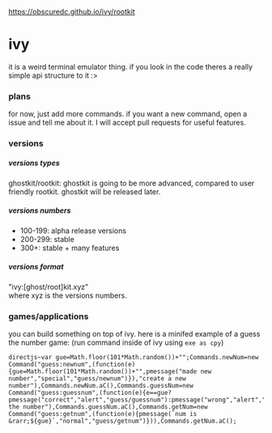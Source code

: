 https://obscuredc.github.io/ivy/rootkit
# ivy
it is a weird terminal emulator thing. if you look in the code theres a really simple api structure to it :>

### plans
for now, just add more commands. if you want a new command, open a issue and tell me about it.
I will accept pull requests for useful features.

### versions
##### versions types
ghostkit/rootkit: ghostkit is going to be more advanced, compared to user friendly rootkit. ghostkit will be released later.
##### versions numbers
* 100-199: alpha release versions
* 200-299: stable
* 300+: stable + many features
##### versions format
"ivy:\[ghost/root\]kit.xyz"
<br>where xyz is the versions numbers.

### games/applications
you can build something on top of ivy. here is a minifed example of a guess the number game: (run command inside of ivy using `exe as cpy`)
```
directjs~var gue=Math.floor(101*Math.random())+"";Commands.newNum=new Command("guess:newnum",(function(e){gue=Math.floor(101*Math.random())+"",pmessage("made new number","special","guess/newnum")}),"create a new number"),Commands.newNum.aC(),Commands.guessNum=new Command("guess:guessnum",(function(e){e==gue?pmessage("correct","alert","guess/guessnum"):pmessage("wrong","alert","guess/guessnum")}),"guess the number"),Commands.guessNum.aC(),Commands.getNum=new Command("guess:getnum",(function(e){pmessage(`num is &rarr;${gue}`,"normal","guess/getnum")})),Commands.getNum.aC();
```

